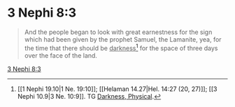 # 3 Nephi 8:3

> And the people began to look with great earnestness for the sign which had been given by the prophet Samuel, the Lamanite, yea, for the time that there should be <u>darkness</u>[^a] for the space of three days over the face of the land.

[3 Nephi 8:3](https://www.churchofjesuschrist.org/study/scriptures/bofm/3-ne/8?lang=eng&id=p3#p3)


[^a]: [[1 Nephi 19.10|1 Ne. 19:10]]; [[Helaman 14.27|Hel. 14:27 (20, 27)]]; [[3 Nephi 10.9|3 Ne. 10:9]]. TG [Darkness, Physical](https://www.churchofjesuschrist.org/study/scriptures/tg/darkness-physical?lang=eng).
